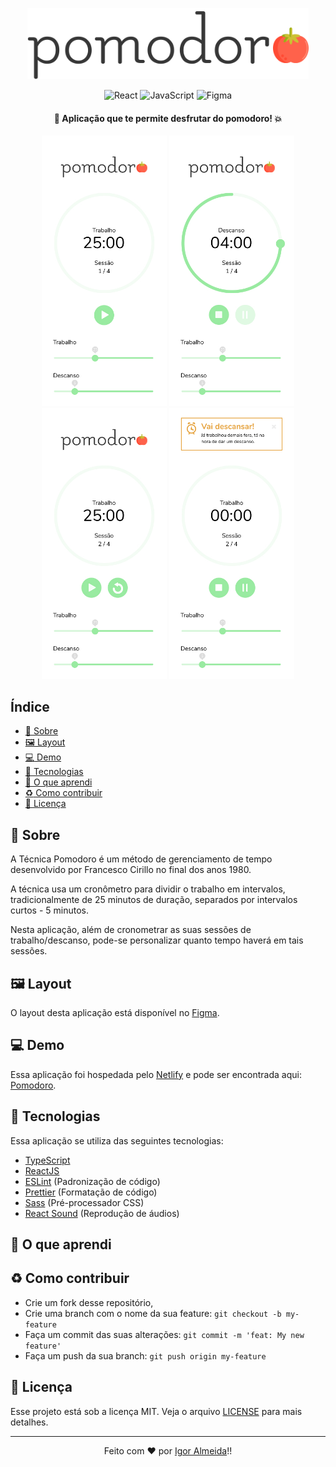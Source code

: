 <!-- Logo -->

<p align="center">
  <img alt="Project Logo" width="450px" src="./.github/logo.svg" />
<p>

<!-- Badges -->

<p align="center">
  <img alt="React" src="https://img.shields.io/badge/react%20-%2320232a.svg?&style=for-the-badge&logo=react"/>
  <img alt="JavaScript" src="https://img.shields.io/badge/typescript%20-%23323330.svg?style=for-the-badge&logo=typescript"/>
  <img alt="Figma" src="https://img.shields.io/badge/figma%20-%23F24E1E.svg?&style=for-the-badge&logo=figma&logoColor=white"/>
</p>

<!-- Description -->

<h4 align="center">
	🚀 Aplicação que te permite desfrutar do pomodoro! 💥
</h4>

<!-- Project Design -->

<p align="center">
  <img alt="Project Design 1" width="200px" src="./.github/design-1.jpg" />
  <img alt="Project Design 2" width="200px" src="./.github/design-2.jpg" />
  <img alt="Project Design 3" width="200px" src="./.github/design-3.jpg" />
  <img alt="Project Design 4" width="200px" src="./.github/design-4.jpg" />
<p>

<!-- Summary -->

<h2>Índice</h2>

- [:bookmark: Sobre](#bookmark-sobre)
- [:framed_picture: Layout](#framed_picture-layout)
- [:computer: Demo](#computer-demo)
- [:rocket: Tecnologias](#rocket-tecnologias)
- [:book: O que aprendi](#book-o-que-aprendi)
- [:recycle: Como contribuir](#recycle-como-contribuir)
- [:memo: Licença](#memo-licença)

<a id="sobre"></a>

## :bookmark: Sobre

A Técnica Pomodoro é um método de gerenciamento de tempo desenvolvido por Francesco Cirillo no final dos anos 1980.

A técnica usa um cronômetro para dividir o trabalho em intervalos, tradicionalmente de 25 minutos de duração, separados por intervalos curtos - 5 minutos.

Nesta aplicação, além de cronometrar as suas sessões de trabalho/descanso, pode-se personalizar quanto tempo haverá em tais sessões.

<a id="layout"></a>

## :framed_picture: Layout

O layout desta aplicação está disponível no [Figma](https://www.figma.com/file/7u1JrbxEDbY72ZF6bYsX9N/Pomodoro-App?node-id=0%3A1).

<a id="demo"></a>

## :computer: Demo

Essa aplicação foi hospedada pelo [Netlify](https://www.netlify.com/) e pode ser encontrada aqui: [Pomodoro](https://pomodoro-iguzinho.netlify.app/).

<a id="tecnologias"></a>

## :rocket: Tecnologias

Essa aplicação se utiliza das seguintes tecnologias:

-  [TypeScript](https://www.typescriptlang.org/)
-  [ReactJS](https://reactjs.org/)
-  [ESLint](https://eslint.org/) (Padronização de código)
-  [Prettier](https://prettier.io/) (Formatação de código)
-  [Sass](https://sass-lang.com/) (Pré-processador CSS)
-  [React Sound](https://github.com/leoasis/react-sound) (Reprodução de áudios)

<a id="o-que-aprendi"></a>

## :book: O que aprendi


<a id="como-contribuir"></a>

## :recycle: Como contribuir

- Crie um fork desse repositório,
- Crie uma branch com o nome da sua feature: `git checkout -b my-feature`
- Faça um commit das suas alterações: `git commit -m 'feat: My new feature'`
- Faça um push da sua branch: `git push origin my-feature`


<a id="licenca"></a>

## :memo: Licença

Esse projeto está sob a licença MIT. Veja o arquivo [LICENSE](LICENSE) para mais detalhes.

---
<p align="center">
  Feito com ❤️ por <a href="https://github.com/igooralm192" target="_blank">Igor Almeida</a>!!
</p>